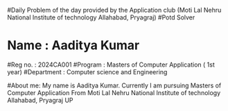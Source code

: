 #Daily Problem of the day provided by the Application club (Moti Lal Nehru National Institute of technology Allahabad, Pryagraj)
#Potd Solver 
# Name : Aaditya Kumar
#Reg no. : 2024CA001
#Program : Masters of Computer Application ( 1st year)
#Department : Computer science and  Engineering

#About me:
My name is Aaditya Kumar. Currently I am pursuing Masters of Computer Application From Moti Lal Nehru National Institute of technology Allahabad, Pryagraj UP
